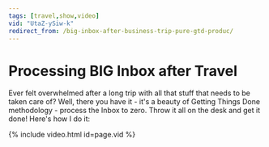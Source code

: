 ```yaml
---
tags: [travel,show,video]
vid: "UtaZ-ySiw-k"
redirect_from: /big-inbox-after-business-trip-pure-gtd-produc/
---
```


# Processing BIG Inbox after Travel


Ever felt overwhelmed after a long trip with all that stuff that needs to be taken care of? Well, there you have it - it's a beauty of Getting Things Done methodology - process the Inbox to zero. Throw it all on the desk and get it done! Here's how I do it:

{% include video.html id=page.vid %}


[n]: https://michael.gratis/nozbe